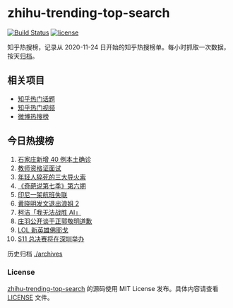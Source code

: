 # zhihu-trending-top-search

[![Build Status](https://github.com/justjavac/zhihu-trending-top-search/workflows/ci/badge.svg?branch=main)](https://github.com/justjavac/zhihu-trending-top-search/actions)
[![license](https://img.shields.io/github/license/justjavac/zhihu-trending-top-search)](https://github.com/justjavac/zhihu-trending-top-search/blob/main/LICENSE)

知乎热搜榜，记录从 2020-11-24 日开始的知乎热搜榜单。每小时抓取一次数据，按天[归档](./archives)。

## 相关项目

- [知乎热门话题](https://github.com/justjavac/zhihu-trending-hot-questions)
- [知乎热门视频](https://github.com/justjavac/zhihu-trending-hot-video)
- [微博热搜榜](https://github.com/justjavac/weibo-trending-hot-search)

## 今日热搜榜

<!-- BEGIN -->
<!-- 最后更新时间 Mon Jan 11 2021 01:59:18 GMT+0800 (CST) -->
1. [石家庄新增 40 例本土确诊](https://www.zhihu.com/search?q=石家庄疫情)
1. [教师资格证面试](https://www.zhihu.com/search?q=教资面试)
1. [年轻人猝死的三大导火索](https://www.zhihu.com/search?q=年轻人猝死)
1. [《奇葩说第七季》第六期](https://www.zhihu.com/search?q=奇葩说第七季)
1. [印尼一架航班失联](https://www.zhihu.com/search?q=印尼航班失联)
1. [黄晓明发文退出浪姐 2](https://www.zhihu.com/search?q=黄晓明退出浪姐)
1. [柯洁「我无法战胜 AI」](https://www.zhihu.com/search?q=柯洁)
1. [庄羽公开谈于正郭敬明道歉](https://www.zhihu.com/search?q=郭敬明道歉)
1. [LOL 新英雄佛耶戈](https://www.zhihu.com/search?q=lol新英雄)
1. [S11 总决赛将在深圳举办](https://www.zhihu.com/search?q=s11)
<!-- END -->

历史归档 [./archives](./archives)

### License

[zhihu-trending-top-search](https://github.com/justjavac/zhihu-trending-top-search) 的源码使用 MIT License 发布。具体内容请查看 [LICENSE](./LICENSE) 文件。
